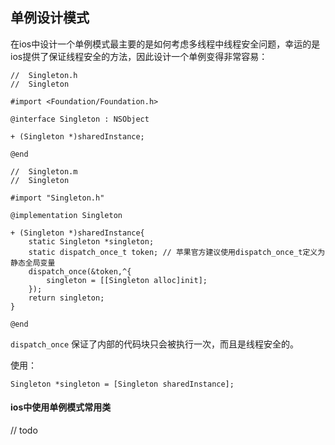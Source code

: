 ## 单例设计模式

在ios中设计一个单例模式最主要的是如何考虑多线程中线程安全问题，幸运的是ios提供了保证线程安全的方法，因此设计一个单例变得非常容易：

```objc
//  Singleton.h
//  Singleton

#import <Foundation/Foundation.h>

@interface Singleton : NSObject

+ (Singleton *)sharedInstance;

@end
```

```objc
//  Singleton.m
//  Singleton

#import "Singleton.h"

@implementation Singleton

+ (Singleton *)sharedInstance{
    static Singleton *singleton;
    static dispatch_once_t token; // 苹果官方建议使用dispatch_once_t定义为静态全局变量
    dispatch_once(&token,^{
        singleton = [[Singleton alloc]init];
    });
    return singleton;
}

@end
```
`dispatch_once` 保证了内部的代码块只会被执行一次，而且是线程安全的。

使用：

```objc
Singleton *singleton = [Singleton sharedInstance];
```

#### ios中使用单例模式常用类

// todo

